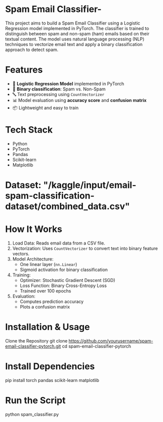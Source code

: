 # Spam Email Classifier-
This project aims to build a Spam Email Classifier using a Logistic Regression model implemented in PyTorch. The classifier is trained to distinguish between spam and non-spam (ham) emails based on their textual content. The model uses natural language processing (NLP) techniques to vectorize email text and apply a binary classification approach to detect spam.
# Features
- 🧠 **Logistic Regression Model** implemented in PyTorch
- 📝 **Binary classification**: Spam vs. Non-Spam
- 🔤 Text preprocessing using `CountVectorizer`
- 📊 Model evaluation using **accuracy score** and **confusion matrix**
- 📦 Lightweight and easy to train
# Tech Stack
- Python
- PyTorch
- Pandas
- Scikit-learn
- Matplotlib
# Dataset: "/kaggle/input/email-spam-classification-dataset/combined_data.csv"
# How It Works
1. Load Data: Reads email data from a CSV file.
2. Vectorization: Uses `CountVectorizer` to convert text into binary feature vectors.
3. Model Architecture:
   - One linear layer (`nn.Linear`)
   - Sigmoid activation for binary classification
4. Training:
   - Optimizer: Stochastic Gradient Descent (SGD)
   - Loss Function: Binary Cross-Entropy Loss
   - Trained over 100 epochs
5. Evaluation:
   - Computes prediction accuracy
   - Plots a confusion matrix
# Installation & Usage
Clone the Repository
git clone https://github.com/yourusername/spam-email-classifier-pytorch.git
cd spam-email-classifier-pytorch
# Install Dependencies
pip install torch pandas scikit-learn matplotlib
# Run the Script
python spam_classifier.py
